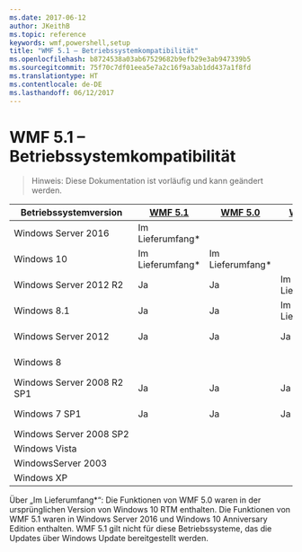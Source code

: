 ```yaml
---
ms.date: 2017-06-12
author: JKeithB
ms.topic: reference
keywords: wmf,powershell,setup
title: "WMF 5.1 – Betriebssystemkompatibilität"
ms.openlocfilehash: b8724538a03ab67529682b9efb29e3ab947339b5
ms.sourcegitcommit: 75f70c7df01eea5e7a2c16f9a3ab1dd437a1f8fd
ms.translationtype: HT
ms.contentlocale: de-DE
ms.lasthandoff: 06/12/2017
---
```

<a id="wmf-51-operating-system-compatibility" class="xliff"></a>
# WMF 5.1 – Betriebssystemkompatibilität #

> Hinweis: Diese Dokumentation ist vorläufig und kann geändert werden.

| Betriebssystemversion | [WMF 5.1](https://aka.ms/wmf51download) | [WMF 5.0](https://aka.ms/wmf5download) | [WMF 4.0](https://aka.ms/wmf4download) |  [WMF 3.0](https://aka.ms/wmf3download) | [WMF 2.0](https://aka.ms/wmf2download) |
| ------------------------ | ----------- | ----------- | ----------- | ------------ |  ------------- |
| Windows Server 2016 | Im Lieferumfang* |  |  |  |  |
| Windows 10 | Im Lieferumfang* | Im Lieferumfang*  | | | |  
| Windows Server 2012 R2| Ja | Ja | Im Lieferumfang |  |  |
| Windows 8.1 | Ja | Ja |  Im Lieferumfang |  |  |
| Windows Server 2012 | Ja | Ja | Ja |  Im Lieferumfang | |
| Windows 8 |  |  |  | Im Lieferumfang | |
| Windows Server 2008 R2 SP1 | Ja | Ja | Ja |  Ja| Im Lieferumfang |
| Windows 7 SP1  | Ja | Ja | Ja | Ja | Im Lieferumfang |
| Windows Server 2008 SP2 | | | | Ja | Ja |
| Windows Vista | | | | | Ja |
| WindowsServer 2003| | | |  | Ja |
| Windows XP | | | |  | Ja |


Über „Im Lieferumfang*“: Die Funktionen von WMF 5.0 waren in der ursprünglichen Version von Windows 10 RTM enthalten.
Die Funktionen von WMF 5.1 waren in Windows Server 2016 und Windows 10 Anniversary Edition enthalten. WMF 5.1 gilt nicht für diese Betriebssysteme, das die Updates über Windows Update bereitgestellt werden.


